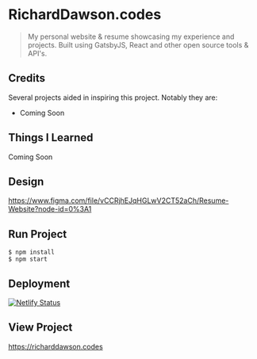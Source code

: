 # RichardDawson.codes
> My personal website & resume showcasing my experience and projects. Built using GatsbyJS, React and other open source tools & API's.

## Credits
Several projects aided in inspiring this project. Notably they are:

- Coming Soon

## Things I Learned
Coming Soon

## Design
<https://www.figma.com/file/vCCRjhEJqHGLwV2CT52aCh/Resume-Website?node-id=0%3A1>

## Run Project

```shell
$ npm install
$ npm start
```

## Deployment
[![Netlify Status](https://api.netlify.com/api/v1/badges/65ce5181-10f6-46c8-8599-1668575344cf/deploy-status)](https://app.netlify.com/sites/richardtaylordawson/deploys)

## View Project
<https://richarddawson.codes>
